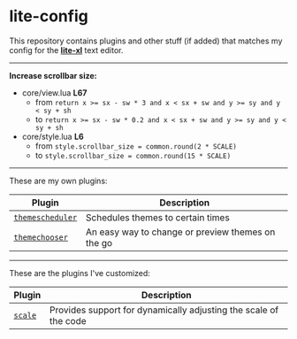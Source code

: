 # lite-config
This repository contains plugins and other stuff (if added) that matches my config for the 
**[lite-xl](https://github.com/franko/lite-xl)** text editor.

---

**Increase scrollbar size:**
- core/view.lua **L67**
  - from `return x >= sx - sw * 3 and x < sx + sw and y >= sy and y < sy + sh`
  - to `return x >= sx - sw * 0.2 and x < sx + sw and y >= sy and y < sy + sh`
- core/style.lua **L6**
  - from `style.scrollbar_size = common.round(2 * SCALE)`
  - to `style.scrollbar_size = common.round(15 * SCALE)`
  
---

These are my own plugins:

Plugin | Description
-------|-----------------------------------------
[`themescheduler`](plugins/themescheduler.lua?raw=1) | Schedules themes to certain times
[`themechooser`](plugins/themechooser.lua?raw=1) | An easy way to change or preview themes on the go

---

These are the plugins I've customized:

Plugin | Description
-------|-----------------------------------------
[`scale`](plugins/scale.lua?raw=1) | Provides support for dynamically adjusting the scale of the code

